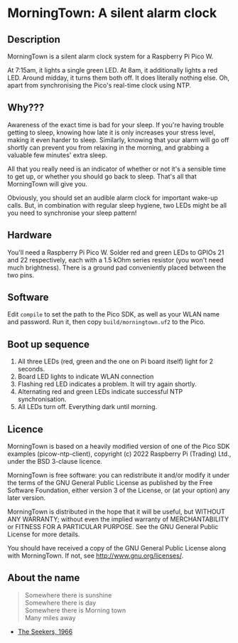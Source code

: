 MorningTown: A silent alarm clock
=================================

Description
-----------

MorningTown is a silent alarm clock system for a Raspberry Pi Pico W.

At 7:15am, it lights a single green LED.  At 8am, it additionally lights a red
LED.  Around midday, it turns them both off.  It does literally nothing else.
Oh, apart from synchronising the Pico's real-time clock using NTP.


Why???
------

Awareness of the exact time is bad for your sleep.  If you're having trouble
getting to sleep, knowing how late it is only increases your stress level,
making it even harder to sleep.  Similarly, knowing that your alarm will go off
shortly can prevent you from relaxing in the morning, and grabbing a valuable
few minutes' extra sleep.

All that you really need is an indicator of whether or not it's a sensible time
to get up, or whether you should go back to sleep.  That's all that MorningTown
will give you.

Obviously, you should set an audible alarm clock for important wake-up calls.
But, in combination with regular sleep hygiene, two LEDs might be all you need
to synchronise your sleep pattern!


Hardware
--------

You'll need a Raspberry Pi Pico W.  Solder red and green LEDs to GPIOs 21 and
22 respectively, each with a 1.5 kOhm series resistor (you won't need much
brightness).  There is a ground pad conveniently placed between the two pins.


Software
--------

Edit `compile` to set the path to the Pico SDK, as well as your WLAN name and
password.  Run it, then copy `build/morningtown.uf2` to the Pico.


Boot up sequence
----------------

1. All three LEDs (red, green and the one on Pi board itself) light for 2
   seconds.
2. Board LED lights to indicate WLAN connection
3. Flashing red LED indicates a problem.  It will try again shortly.
4. Alternating red and green LEDs indicate successful NTP synchronisation.
5. All LEDs turn off.  Everything dark until morning.


Licence
-------

MorningTown is based on a heavily modified version of one of the Pico SDK
examples (picow-ntp-client), copyright (c) 2022 Raspberry Pi (Trading) Ltd.,
under the BSD 3-clause licence.

MorningTown is free software: you can redistribute it and/or modify it under the
terms of the GNU General Public License as published by the Free Software
Foundation, either version 3 of the License, or (at your option) any later
version.

MorningTown is distributed in the hope that it will be useful, but WITHOUT ANY
WARRANTY; without even the implied warranty of MERCHANTABILITY or FITNESS FOR A
PARTICULAR PURPOSE.  See the GNU General Public License for more details.

You should have received a copy of the GNU General Public License along with
MorningTown.  If not, see <http://www.gnu.org/licenses/>.


About the name
--------------

> Somewhere there is sunshine  
> Somewhere there is day  
> Somewhere there is Morning town  
> Many miles away

- [The Seekers, 1966](https://www.youtube.com/watch?v=lsqNcZ1JqW8)
